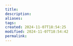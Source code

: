```yaml
---
title: 
description: 
aliases: 
tags: 
created: 2024-11-07T18:54:25
modified: 2024-11-07T18:54:42
permalink: 
---
```

